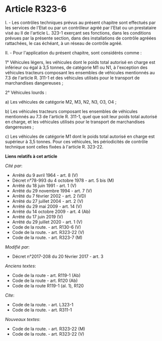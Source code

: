 # Article R323-6

I. - Les contrôles techniques prévus au présent chapitre sont effectués par les services de l'Etat ou par un contrôleur agréé
par l'Etat ou un prestataire visé au II de l'article L. 323-1 exerçant ses fonctions, dans les conditions prévues par la
présente section, dans des installations de contrôle agréées rattachées, le cas échéant, à un réseau de contrôle agréé. 

II. - Pour l'application du présent chapitre, sont considérés comme : 

1° Véhicules légers, les véhicules dont le poids total autorisé en charge est inférieur ou égal à 3,5 tonnes, de catégorie M1
ou N1, à l'exception des véhicules tracteurs composant les ensembles de véhicules mentionnés au 7.3 de l'article R. 311-1 et
des véhicules utilisés pour le transport de marchandises dangereuses ; 

2° Véhicules lourds : 

a) Les véhicules de catégorie M2, M3, N2, N3, O3, O4 ; 

b) Les véhicules tracteurs composant les ensembles de véhicules mentionnés au 7.3 de l'article R. 311-1, quel que soit leur
poids total autorisé en charge, et les véhicules utilisés pour le transport de marchandises dangereuses ; 

c) Les véhicules de catégorie M1 dont le poids total autorisé en charge est supérieur à 3,5 tonnes. Pour ces véhicules, les
périodicités de contrôle technique sont celles fixées à l'article R. 323-22.

**Liens relatifs à cet article**

_Cité par_:

  - Arrêté du 9 avril 1964 - art. 8 (V)
  - Décret n°78-993 du 4 octobre 1978 - art. 5 bis (M)
  - Arrêté du 18 juin 1991 - art. 1 (V)
  - Arrêté du 29 novembre 1994 - art. 7 (V)
  - Arrêté du 7 février 2002 - art. 2 (VD)
  - Arrêté du 27 juillet 2004 - art. 2 (V)
  - Arrêté du 29 mai 2009 - art. 14 (V)
  - Arrêté du 14 octobre 2009 - art. 4 (Ab)
  - Arrêté du 17 juin 2019 (V)
  - Arrêté du 29 juillet 2020 - art. 1 (V)
  - Code de la route. - art. R130-6 (V)
  - Code de la route. - art. R323-22 (V)
  - Code de la route. - art. R323-7 (M)

_Modifié par_:

  - Décret n°2017-208 du 20 février 2017 - art. 3

_Anciens textes_:

  - Code de la route - art. R119-1 (Ab)
  - Code de la route - art. R120 (Ab)
  - Code de la route R119-1 (al. 1), R120

_Cite_:

  - Code de la route. - art. L323-1
  - Code de la route. - art. R311-1

_Nouveaux textes_:

  - Code de la route. - art. R323-22 (M)
  - Code de la route. - art. R323-22 (V)
